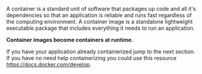 
A container is a standard unit of software that packages up code and all it's dependencies so that an application is reliable and runs fast regardless of the computing environment. A container image is a standalone lightweight executable package that includes everything it needs to run an application.

**Container images become containers at runtime.**

If you have your application already containerized jump to the next section. If you have no need help containerizing you could use this resource <https://docs.docker.com/develop>.
